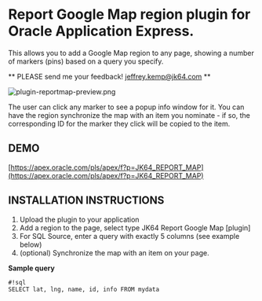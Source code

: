 # Report Google Map region plugin for Oracle Application Express. #

This allows you to add a Google Map region to any page, showing a number of markers (pins) based on a query you specify.

** PLEASE send me your feedback! [jeffrey.kemp@jk64.com](mailto:jeffrey.kemp@jk64.com) **

![plugin-reportmap-preview.png](https://raw.githubusercontent.com/jeffreykemp/jk64-plugin-reportmap/master/plugin-reportmap-preview.png)

The user can click any marker to see a popup info window for it. You can have the region synchronize the map with an item you nominate - if so, the corresponding ID for the marker they click will be copied to the item.

## DEMO ##

[https://apex.oracle.com/pls/apex/f?p=JK64_REPORT_MAP](https://apex.oracle.com/pls/apex/f?p=JK64_REPORT_MAP)

## INSTALLATION INSTRUCTIONS ##

1. Upload the plugin to your application
2. Add a region to the page, select type JK64 Report Google Map [plugin]
3. For SQL Source, enter a query with exactly 5 columns (see example below)
3. (optional) Synchronize the map with an item on your page.

**Sample query**

```
#!sql
SELECT lat, lng, name, id, info FROM mydata
```